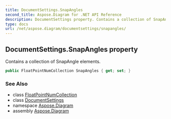 ```yaml
---
title: DocumentSettings.SnapAngles
second_title: Aspose.Diagram for .NET API Reference
description: DocumentSettings property. Contains a collection of SnapAngle elements
type: docs
url: /net/aspose.diagram/documentsettings/snapangles/
---
```

## DocumentSettings.SnapAngles property

Contains a collection of SnapAngle elements.

```csharp
public FloatPointNumCollection SnapAngles { get; set; }
```

### See Also

* class [FloatPointNumCollection](../../floatpointnumcollection/)
* class [DocumentSettings](../)
* namespace [Aspose.Diagram](../../documentsettings/)
* assembly [Aspose.Diagram](../../../)


